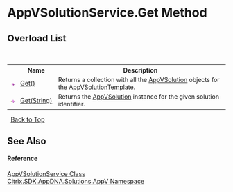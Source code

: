 # AppVSolutionService.Get Method 
 


## Overload List
&nbsp;<table><tr><th></th><th>Name</th><th>Description</th></tr><tr><td>![Public method](media/pubmethod.gif "Public method")</td><td><a href="a197026d-d9e0-cfef-d096-5e0c33d01d16">Get()</a></td><td>
Returns a collection with all the <a href="d8488114-88aa-585b-c24c-ca05f94c160f">AppVSolution</a> objects for the <a href="806c9200-d1a7-1c78-a525-4d7d31561e51">AppVSolutionTemplate</a>.</td></tr><tr><td>![Public method](media/pubmethod.gif "Public method")</td><td><a href="c9e6a95f-5413-c8b9-2708-66cbec473fad">Get(String)</a></td><td>
Returns the <a href="d8488114-88aa-585b-c24c-ca05f94c160f">AppVSolution</a> instance for the given solution identifier.</td></tr></table>&nbsp;
<a href="#appvsolutionservice.get-method">Back to Top</a>

## See Also


#### Reference
<a href="a1d9583a-771a-45b6-2a50-4e49888c7680">AppVSolutionService Class</a><br /><a href="a638ea88-d709-bd82-5735-d58961438ce5">Citrix.SDK.AppDNA.Solutions.AppV Namespace</a><br />